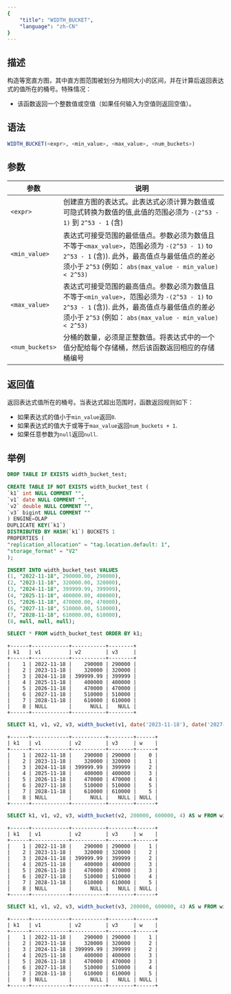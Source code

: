 ```yaml
---
{
    "title": "WIDTH_BUCKET",
    "language": "zh-CN"
}
---
```


<!-- 
Licensed to the Apache Software Foundation (ASF) under one
or more contributor license agreements.  See the NOTICE file
distributed with this work for additional information
regarding copyright ownership.  The ASF licenses this file
to you under the Apache License, Version 2.0 (the
"License"); you may not use this file except in compliance
with the License.  You may obtain a copy of the License at

  http://www.apache.org/licenses/LICENSE-2.0

Unless required by applicable law or agreed to in writing,
software distributed under the License is distributed on an
"AS IS" BASIS, WITHOUT WARRANTIES OR CONDITIONS OF ANY
KIND, either express or implied.  See the License for the
specific language governing permissions and limitations
under the License.
-->

## 描述

构造等宽直方图，其中直方图范围被划分为相同大小的区间，并在计算后返回表达式的值所在的桶号。特殊情况：

- 该函数返回一个整数值或空值（如果任何输入为空值则返回空值）。

## 语法

```sql
WIDTH_BUCKET(<expr>, <min_value>, <max_value>, <num_buckets>)
```

## 参数

| 参数 | 说明 |
| -- | -- |
| `<expr>` | 创建直方图的表达式。此表达式必须计算为数值或可隐式转换为数值的值,此值的范围必须为 `-(2^53 - 1)` 到 `2^53 - 1` (含) |
| `<min_value>` | 表达式可接受范围的最低值点。参数必须为数值且不等于`<max_value>`，范围必须为 `-(2^53 - 1)` to `2^53 - 1` (含)). 此外，最高值点与最低值点的差必须小于 `2^53` (例如： `abs(max_value - min_value) < 2^53)` |
| `<max_value>` | 表达式可接受范围的最高值点。参数必须为数值且不等于`<min_value>`，范围必须为 `-(2^53 - 1)` to `2^53 - 1` (含)). 此外，最高值点与最低值点的差必须小于 `2^53` (例如： `abs(max_value - min_value) < 2^53)` |
| `<num_buckets>` | 分桶的数量，必须是正整数值。将表达式中的一个值分配给每个存储桶，然后该函数返回相应的存储桶编号 |

## 返回值

返回表达式值所在的桶号。当表达式超出范围时，函数返回规则如下：

- 如果表达式的值小于`min_value`返回`0`.
- 如果表达式的值大于或等于`max_value`返回`num_buckets + 1`.
- 如果任意参数为`null`返回`null`.

## 举例

```sql
DROP TABLE IF EXISTS width_bucket_test;

CREATE TABLE IF NOT EXISTS width_bucket_test (
`k1` int NULL COMMENT "",
`v1` date NULL COMMENT "",
`v2` double NULL COMMENT "",
`v3` bigint NULL COMMENT ""
) ENGINE=OLAP
DUPLICATE KEY(`k1`)
DISTRIBUTED BY HASH(`k1`) BUCKETS 1
PROPERTIES (
"replication_allocation" = "tag.location.default: 1",
"storage_format" = "V2"
);

INSERT INTO width_bucket_test VALUES  
(1, "2022-11-18", 290000.00, 290000),
(2, "2023-11-18", 320000.00, 320000),
(3, "2024-11-18", 399999.99, 399999), 
(4, "2025-11-18", 400000.00, 400000), 
(5, "2026-11-18", 470000.00, 470000), 
(6, "2027-11-18", 510000.00, 510000), 
(7, "2028-11-18", 610000.00, 610000), 
(8, null, null, null);
```

```sql
SELECT * FROM width_bucket_test ORDER BY k1;                                      
```

```text
+------+------------+-----------+--------+
| k1   | v1         | v2        | v3     |
+------+------------+-----------+--------+
|    1 | 2022-11-18 |    290000 | 290000 |
|    2 | 2023-11-18 |    320000 | 320000 |
|    3 | 2024-11-18 | 399999.99 | 399999 |
|    4 | 2025-11-18 |    400000 | 400000 |
|    5 | 2026-11-18 |    470000 | 470000 |
|    6 | 2027-11-18 |    510000 | 510000 |
|    7 | 2028-11-18 |    610000 | 610000 |
|    8 | NULL       |      NULL |   NULL |
+------+------------+-----------+--------+
```

```sql
SELECT k1, v1, v2, v3, width_bucket(v1, date('2023-11-18'), date('2027-11-18'), 4) AS w FROM width_bucket_test ORDER BY k1;
```

```text
+------+------------+-----------+--------+------+
| k1   | v1         | v2        | v3     | w    |
+------+------------+-----------+--------+------+
|    1 | 2022-11-18 |    290000 | 290000 |    0 |
|    2 | 2023-11-18 |    320000 | 320000 |    1 |
|    3 | 2024-11-18 | 399999.99 | 399999 |    2 |
|    4 | 2025-11-18 |    400000 | 400000 |    3 |
|    5 | 2026-11-18 |    470000 | 470000 |    4 |
|    6 | 2027-11-18 |    510000 | 510000 |    5 |
|    7 | 2028-11-18 |    610000 | 610000 |    5 |
|    8 | NULL       |      NULL |   NULL | NULL |
+------+------------+-----------+--------+------+
```

```sql
SELECT k1, v1, v2, v3, width_bucket(v2, 200000, 600000, 4) AS w FROM width_bucket_test ORDER BY k1;
```

```text
+------+------------+-----------+--------+------+
| k1   | v1         | v2        | v3     | w    |
+------+------------+-----------+--------+------+
|    1 | 2022-11-18 |    290000 | 290000 |    1 |
|    2 | 2023-11-18 |    320000 | 320000 |    2 |
|    3 | 2024-11-18 | 399999.99 | 399999 |    2 |
|    4 | 2025-11-18 |    400000 | 400000 |    3 |
|    5 | 2026-11-18 |    470000 | 470000 |    3 |
|    6 | 2027-11-18 |    510000 | 510000 |    4 |
|    7 | 2028-11-18 |    610000 | 610000 |    5 |
|    8 | NULL       |      NULL |   NULL | NULL |
+------+------------+-----------+--------+------+
```

```sql
SELECT k1, v1, v2, v3, width_bucket(v3, 200000, 600000, 4) AS w FROM width_bucket_test ORDER BY k1;
```

```text
+------+------------+-----------+--------+------+
| k1   | v1         | v2        | v3     | w    |
+------+------------+-----------+--------+------+
|    1 | 2022-11-18 |    290000 | 290000 |    1 |
|    2 | 2023-11-18 |    320000 | 320000 |    2 |
|    3 | 2024-11-18 | 399999.99 | 399999 |    2 |
|    4 | 2025-11-18 |    400000 | 400000 |    3 |
|    5 | 2026-11-18 |    470000 | 470000 |    3 |
|    6 | 2027-11-18 |    510000 | 510000 |    4 |
|    7 | 2028-11-18 |    610000 | 610000 |    5 |
|    8 | NULL       |      NULL |   NULL | NULL |
+------+------------+-----------+--------+------+
```
